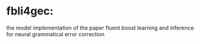 # fbli4gec:
the model implementation of the paper fluent boost learning and inference for neural grammatical error correction
